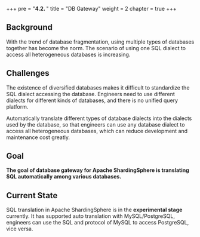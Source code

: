 +++
pre = "<b>4.2. </b>"
title = "DB Gateway"
weight = 2
chapter = true
+++

## Background

With the trend of database fragmentation, using multiple types of databases together has become the norm. 
The scenario of using one SQL dialect to access all heterogeneous databases is increasing.

## Challenges

The existence of diversified databases makes it difficult to standardize the SQL dialect accessing the database.
Engineers need to use different dialects for different kinds of databases, and there is no unified query platform.

Automatically translate different types of database dialects into the dialects used by the database, 
so that engineers can use any database dialect to access all heterogeneous databases, which can reduce development and maintenance cost greatly.

## Goal

**The goal of database gateway for Apache ShardingSphere is translating SQL automatically among various databases.**

## Current State

SQL translation in Apache ShardingSphere is in the **experimental stage** currently.
It has supported auto translation with MySQL/PostgreSQL, engineers can use the SQL and protocol of MySQL to access PostgreSQL, vice versa.
